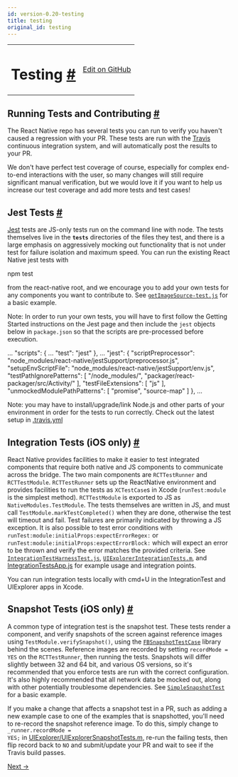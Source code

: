 ```yaml
---
id: version-0.20-testing
title: testing
original_id: testing
---
```

<a id="content"></a><table width="100%"><tbody><tr><td><h1><a class="anchor" name="testing"></a>Testing <a class="hash-link" href="#testing">#</a></h1></td><td style="text-align:right;"><a target="_blank" href="https://github.com/facebook/react-native/blob/master/docs/Testing.md">Edit on GitHub</a></td></tr></tbody></table><div><h2><a class="anchor" name="running-tests-and-contributing"></a>Running Tests and Contributing <a class="hash-link" href="#running-tests-and-contributing">#</a></h2><p>The React Native repo has several tests you can run to verify you haven't caused a regression with your PR.  These tests are run with the <a href="http://docs.travis-ci.com/" target="_blank">Travis</a> continuous integration system, and will automatically post the results to your PR.</p><p>We don't have perfect test coverage of course, especially for complex end-to-end interactions with the user, so many changes will still require significant manual verification, but we would love it if you want to help us increase our test coverage and add more tests and test cases!</p><h2><a class="anchor" name="jest-tests"></a>Jest Tests <a class="hash-link" href="#jest-tests">#</a></h2><p><a href="http://facebook.github.io/jest/" target="_blank">Jest</a> tests are JS-only tests run on the command line with node.  The tests themselves live in the <code>__tests__</code> directories of the files they test, and there is a large emphasis on aggressively mocking out functionality that is not under test for failure isolation and maximum speed.  You can run the existing React Native jest tests with</p><div class="prism language-javascript">npm test</div><p>from the react-native root, and we encourage you to add your own tests for any components you want to contribute to.  See <a href="https://github.com/facebook/react-native/blob/master/Examples/Movies/__tests__/getImageSource-test.js" target="_blank"><code>getImageSource-test.js</code></a> for a basic example.</p><p>Note: In order to run your own tests, you will have to first follow the Getting Started instructions on the Jest page and then include the <code>jest</code> objects below in <code>package.json</code> so that the scripts are pre-processed before execution.</p><div class="prism language-javascript"><span class="token punctuation">.</span><span class="token punctuation">.</span><span class="token punctuation">.</span>
<span class="token string">"scripts"</span><span class="token punctuation">:</span> <span class="token punctuation">{</span>
  <span class="token punctuation">.</span><span class="token punctuation">.</span><span class="token punctuation">.</span>
  <span class="token string">"test"</span><span class="token punctuation">:</span> <span class="token string">"jest"</span>
<span class="token punctuation">}</span><span class="token punctuation">,</span>
<span class="token punctuation">.</span><span class="token punctuation">.</span><span class="token punctuation">.</span>
<span class="token string">"jest"</span><span class="token punctuation">:</span> <span class="token punctuation">{</span>
  <span class="token string">"scriptPreprocessor"</span><span class="token punctuation">:</span> <span class="token string">"node_modules/react-native/jestSupport/preprocessor.js"</span><span class="token punctuation">,</span>
  <span class="token string">"setupEnvScriptFile"</span><span class="token punctuation">:</span> <span class="token string">"node_modules/react-native/jestSupport/env.js"</span><span class="token punctuation">,</span>
  <span class="token string">"testPathIgnorePatterns"</span><span class="token punctuation">:</span> <span class="token punctuation">[</span>
    <span class="token string">"/node_modules/"</span><span class="token punctuation">,</span>
    <span class="token string">"packager/react-packager/src/Activity/"</span>
  <span class="token punctuation">]</span><span class="token punctuation">,</span>
  <span class="token string">"testFileExtensions"</span><span class="token punctuation">:</span> <span class="token punctuation">[</span>
    <span class="token string">"js"</span>
  <span class="token punctuation">]</span><span class="token punctuation">,</span>
  <span class="token string">"unmockedModulePathPatterns"</span><span class="token punctuation">:</span> <span class="token punctuation">[</span>
    <span class="token string">"promise"</span><span class="token punctuation">,</span>
    <span class="token string">"source-map"</span>
  <span class="token punctuation">]</span>
<span class="token punctuation">}</span><span class="token punctuation">,</span>
<span class="token punctuation">.</span><span class="token punctuation">.</span><span class="token punctuation">.</span></div><p>Note: you may have to install/upgrade/link Node.js and other parts of your environment in order for the tests to run correctly.  Check out the latest setup in <a href="https://github.com/facebook/react-native/blob/master/.travis.yml#L11-24" target="_blank">.travis.yml</a></p><h2><a class="anchor" name="integration-tests-ios-only"></a>Integration Tests (iOS only) <a class="hash-link" href="#integration-tests-ios-only">#</a></h2><p>React Native provides facilities to make it easier to test integrated components that require both native and JS components to communicate across the bridge.  The two main components are <code>RCTTestRunner</code> and <code>RCTTestModule</code>.  <code>RCTTestRunner</code> sets up the ReactNative environment and provides facilities to run the tests as <code>XCTestCase</code>s in Xcode (<code>runTest:module</code> is the simplest method).  <code>RCTTestModule</code> is exported to JS as <code>NativeModules.TestModule</code>.  The tests themselves are written in JS, and must call <code>TestModule.markTestCompleted()</code> when they are done, otherwise the test will timeout and fail.  Test failures are primarily indicated by throwing a JS exception.  It is also possible to test error conditions with <code>runTest:module:initialProps:expectErrorRegex:</code> or <code>runTest:module:initialProps:expectErrorBlock:</code> which will expect an error to be thrown and verify the error matches the provided criteria.  See <a href="https://github.com/facebook/react-native/blob/master/IntegrationTests/IntegrationTestHarnessTest.js" target="_blank"><code>IntegrationTestHarnessTest.js</code></a>, <a href="https://github.com/facebook/react-native/blob/master/Examples/UIExplorer/UIExplorerIntegrationTests/UIExplorerIntegrationTests.m" target="_blank"><code>UIExplorerIntegrationTests.m</code></a>, and <a href="https://github.com/facebook/react-native/blob/master/IntegrationTests/IntegrationTestsApp.js" target="_blank">IntegrationTestsApp.js</a> for example usage and integration points.</p><p>You can run integration tests locally with cmd+U in the IntegrationTest and UIExplorer apps in Xcode.</p><h2><a class="anchor" name="snapshot-tests-ios-only"></a>Snapshot Tests (iOS only) <a class="hash-link" href="#snapshot-tests-ios-only">#</a></h2><p>A common type of integration test is the snapshot test.  These tests render a component, and verify snapshots of the screen against reference images using <code>TestModule.verifySnapshot()</code>, using the <a href="https://github.com/facebook/ios-snapshot-test-case" target="_blank"><code>FBSnapshotTestCase</code></a> library behind the scenes.  Reference images are recorded by setting <code>recordMode = YES</code> on the <code>RCTTestRunner</code>, then running the tests.  Snapshots will differ slightly between 32 and 64 bit, and various OS versions, so it's recommended that you enforce tests are run with the correct configuration.  It's also highly recommended that all network data be mocked out, along with other potentially troublesome dependencies.  See <a href="https://github.com/facebook/react-native/blob/master/IntegrationTests/SimpleSnapshotTest.js" target="_blank"><code>SimpleSnapshotTest</code></a> for a basic example.</p><p>If you make a change that affects a snapshot test in a PR, such as adding a new example case to one of the examples that is snapshotted, you'll need to re-record the snapshot reference image.  To do this, simply change to <code>_runner.recordMode = YES;</code> in <a href="https://github.com/facebook/react-native/blob/master/Examples/UIExplorer/UIExplorerIntegrationTests/UIExplorerSnapshotTests.m#L42" target="_blank">UIExplorer/UIExplorerSnapshotTests.m</a>, re-run the failing tests, then flip record back to <code>NO</code> and submit/update your PR and wait to see if the Travis build passes.</p></div><div class="docs-prevnext"><a class="docs-next" href="docs/javascript-environment.html#content">Next →</a></div>